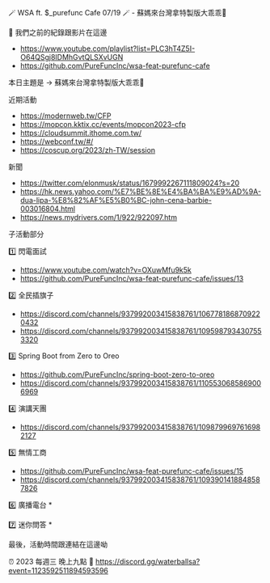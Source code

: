 🪄 WSA ft. $_purefunc Cafe 07/19 🪄 - 蘇媽來台灣拿特製版大乖乖🍭

:movie_camera: 我們之前的紀錄跟影片在這邊
* https://www.youtube.com/playlist?list=PLC3hT4Z5I-O64QSgj8IDMhGvtQLSXvUGN
* https://github.com/PureFuncInc/wsa-feat-purefunc-cafe

本日主題是 -> 蘇媽來台灣拿特製版大乖乖🍭

近期活動
* https://modernweb.tw/CFP
* https://mopcon.kktix.cc/events/mopcon2023-cfp
* https://cloudsummit.ithome.com.tw/
* https://webconf.tw/#/
* https://coscup.org/2023/zh-TW/session

新聞
* https://twitter.com/elonmusk/status/1679992267111809024?s=20
* https://hk.news.yahoo.com/%E7%BE%8E%E4%BA%BA%E9%AD%9A-dua-lipa-%E8%82%AF%E5%B0%BC-john-cena-barbie-003016804.html
* https://news.mydrivers.com/1/922/922097.htm

子活動部分

:one: 閃電面試
* https://www.youtube.com/watch?v=OXuwMfu9k5k
* https://github.com/PureFuncInc/wsa-feat-purefunc-cafe/issues/13

:two: 全民插旗子
* https://discord.com/channels/937992003415838761/1067781868709220432
* https://discord.com/channels/937992003415838761/1095987934307553320

:three: Spring Boot from Zero to Oreo
* https://github.com/PureFuncInc/spring-boot-zero-to-oreo
* https://discord.com/channels/937992003415838761/1105530685869006969

:four: 演講天團
* https://discord.com/channels/937992003415838761/1098799697616982127

:five: 無情工商
* https://github.com/PureFuncInc/wsa-feat-purefunc-cafe/issues/15
* https://discord.com/channels/937992003415838761/1093901418848587826

:six: 廣播電台
* 

:seven: 迷你問答
* 

最後，活動時間跟連結在這邊呦

:alarm_clock: 2023 每週三 晚上九點
:link: https://discord.gg/waterballsa?event=1123592511894593596
